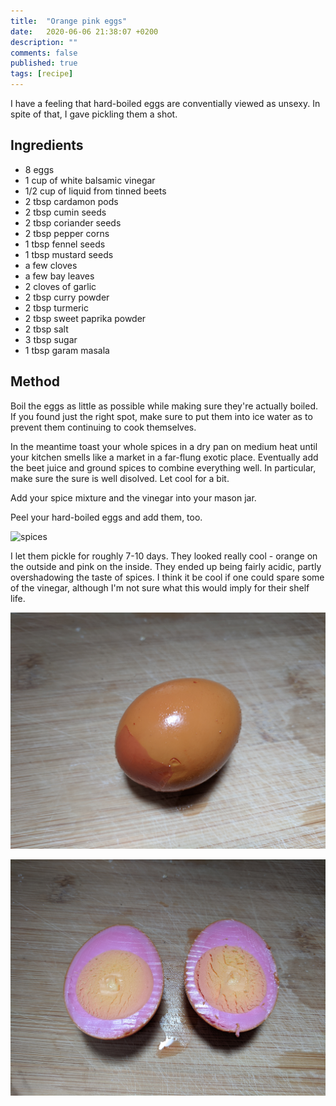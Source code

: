 ```yaml
---
title:  "Orange pink eggs"
date:   2020-06-06 21:38:07 +0200
description: ""
comments: false
published: true
tags: [recipe]
---
```


I have a feeling that hard-boiled eggs are conventially viewed as unsexy. In spite of that,  I gave pickling them a shot.

## Ingredients
- 8 eggs
- 1 cup of white balsamic vinegar
- 1/2 cup of liquid from tinned beets
- 2 tbsp cardamon pods
- 2 tbsp cumin seeds
- 2 tbsp coriander seeds
- 2 tbsp pepper corns
- 1 tbsp fennel seeds
- 1 tbsp mustard seeds
- a few cloves
- a few bay leaves
- 2 cloves of garlic
- 2 tbsp curry powder
- 2 tbsp turmeric
- 2 tbsp sweet paprika powder
- 2 tbsp salt
- 3 tbsp sugar
- 1 tbsp garam masala

## Method
Boil the eggs as little as possible while making sure they're actually boiled. If you found just the right spot, make
sure to put them into ice water as to prevent them continuing to cook themselves. 


In the meantime toast your whole spices in a dry pan on medium heat until your kitchen smells like a market in a
far-flung exotic place. Eventually add the beet juice and ground spices to combine everything well. In particular, 
make sure the sure is well disolved. Let cool for a bit.


Add your spice mixture and the vinegar into your mason jar.


Peel your hard-boiled eggs and add them, too.

![spices](/imgs/eggs/spices.jpg)

I let them pickle for roughly 7-10 days. They looked really cool - orange on the outside and pink on the inside.
They ended up being fairly acidic, partly overshadowing the taste of spices. I think it be cool if one could spare
some of the vinegar, although I'm not sure what this would imply for their shelf life.

![outside](/imgs/eggs/outside.jpg)

![inside](/imgs/eggs/inside.jpg)


